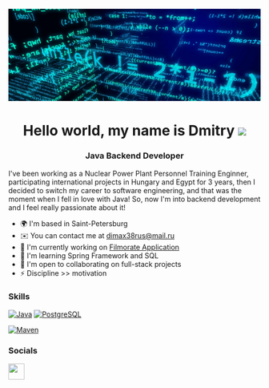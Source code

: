 ![Header](https://github.com/Stepashka37/Stepashka37/blob/main/assets/header.png)

<h1 align="center">Hello world, my name is Dmitry</a> 
<img src="https://github.com/blackcater/blackcater/raw/main/images/Hi.gif" height="32"/></h1>
<h3 align="center">Java Backend Developer</h3>


I've been working as a Nuclear Power Plant Personnel Training Enginner, participating international projects in Hungary and Egypt for 3 years, then I decided to switch my career to software engineering, and that was the moment when I fell in love with Java! So, now I'm into backend development and I feel really passionate about it!

* 🌍  I'm based in Saint-Petersburg
* ✉️  You can contact me at [dimax38rus@mail.ru](mailto:dimax38rus@mail.ru)
* 🚀  I'm currently working on [Filmorate Application](http://github.com/Stepashka37/java-filmorate)
* 🧠  I'm learning Spring Framework and SQL
* 🤝  I'm open to collaborating on full-stack projects
* ⚡  Discipline >> motivation

### Skills

<p align="left">
<a href="https://www.oracle.com/java/" target="_blank" rel="noreferrer"><img src="https://raw.githubusercontent.com/danielcranney/readme-generator/main/public/icons/skills/java-colored.svg" width="36" height="36" alt="Java" /></a>
  <a href="https://www.postgresql.org/" target="_blank" rel="noreferrer"><img src="https://raw.githubusercontent.com/danielcranney/readme-generator/main/public/icons/skills/postgresql-colored.svg" width="36" height="36" alt="PostgreSQL" /></a>
</p>
<a href="https://maven.apache.org/" target="_blank" rel="noreferrer"><img src="https://ih1.redbubble.net/image.791424425.2396/flat,750x,075,f-pad,750x1000,f8f8f8.jpg" width="36" height="36" alt="Maven" /></a>
</p>

### Socials

<p align="left"> <a href="https://www.github.com/Stepashka37" target="_blank" rel="noreferrer"><img src="https://raw.githubusercontent.com/danielcranney/readme-generator/main/public/icons/socials/github.svg" width="32" height="32" /></a></p>
